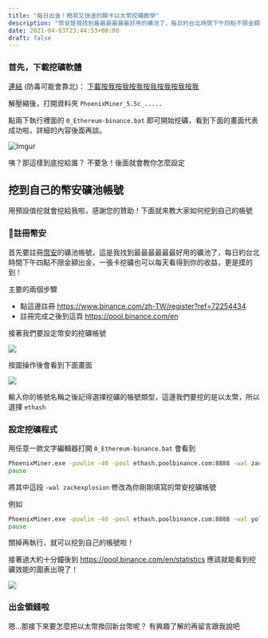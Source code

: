 ```yaml
---
title: "每日出金！簡易又快速的顯卡以太幣挖礦教學"
description: "幣安是我找到最最最最最最好用的礦池了，每日約台北時間下午四點不限金額出金，一張卡挖礦也可以每天看得到你的收益，更是摸的到！"
date: 2021-04-03T23:44:53+08:00
draft: false
---
```


### 首先，下載挖礦軟體

[連結](/miner.zip) (防毒可能會靠北)： [下載按我按我按我按我按我按我按我](/miner.zip)

解壓縮後，打開資料夾 `PhoenixMiner_5.5c_.....`

點兩下執行裡面的 `0_Ethereum-binance.bat` 即可開始挖礦，看到下面的畫面代表成功啦，詳細的內容後面再談。

![Imgur](https://imgur.com/3NoQSxg.png)

咦？那這樣到底挖給誰？ 不要急！後面就會教你怎麼設定

## 挖到自己的幣安礦池帳號

用預設值挖就會挖給我啦，感謝您的贊助！下面就來教大家如何挖到自己的帳號

### 註冊幣安

首先要註冊[幣安](https://www.binance.com/zh-TW/register?ref=72254434)的礦池帳號，這是我找到最最最最最最好用的礦池了，每日約台北時間下午四點不限金額出金，一張卡挖礦也可以每天看得到你的收益，更是摸的到！

主要的兩個步驟

* 點這邊註冊 https://www.binance.com/zh-TW/register?ref=72254434
* 註冊完成之後到這頁 https://pool.binance.com/en


接著我們要設定幣安的挖礦帳號

![](https://i.imgur.com/nOq0xYl.png)

按圖操作後會看到下面畫面

![](https://i.imgur.com/8rY75aU.png)

輸入你的帳號名稱之後記得選擇挖礦的帳號類型，這邊我們要挖的是以太幣，所以選擇 `ethash`


### 設定挖礦程式

用任意一款文字編輯器打開 `0_Ethereum-binance.bat` 會看到

```bat
PhoenixMiner.exe -powlim -40 -pool ethash.poolbinance.com:8888 -wal zackexplosion -worker rig1 -epsw x -asm 2 -dbg -1 -allpools 1 -mode 1 -coin eth
pause
```

將其中這段 `-wal zackexplosion` 修改為你剛剛填寫的幣安挖礦帳號


例如

```bat
PhoenixMiner.exe -powlim -40 -pool ethash.poolbinance.com:8888 -wal yolo_zackexplosion -worker rig1 -epsw x -asm 2 -dbg -1 -allpools 1 -mode 1 -coin eth
pause
```

關掉再執行，就可以挖到自己的帳號啦！

接著過大約十分鐘後到 https://pool.binance.com/en/statistics 應該就能看到挖礦效能的圖表出現了！

![](https://i.imgur.com/z9epmLS.png)


### 出金領錢啦

嗯...那接下來要怎麼把以太幣換回新台幣呢？ 有興趣了解的再留言跟我說吧